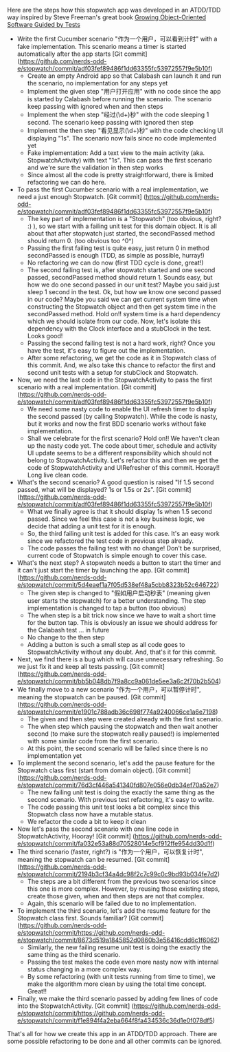Here are the steps how this stopwatch app was developed in an ATDD/TDD way inspired by Steve Freeman's great book [Growing Object-Oriented Software Guided by Tests](http://www.growing-object-oriented-software.com/)

* Write the first Cucumber scenario "作为一个用户，可以看到计时" with a fake implementation. This scenario means a timer is started automatically after the app starts [Git commit] (https://github.com/nerds-odd-e/stopwatch/commit/adf03fef89486f1dd63355fc53972557f9e5b10f)
    * Create an empty Android app so that Calabash can launch it and run the scenario, no implementation for any steps yet
    * Implement the given step "用户打开应用" with no code since the app is started by Calabash before running the scenario. The scenario keep passing with ignored when and then steps
    * Implement the when step "经过(\d+)秒" with the code sleeping 1 second. The scenario keep passing with ignored then step
    * Implement the then step "看见显示(\d+)秒" with the code checking UI displaying "1s". The scenario now fails since no code implemented yet
    * Fake implementation: Add a text view to the main activity (aka. StopwatchActivity) with text "1s". This can pass the first scenario and we're sure the validation in then step works
    * Since almost all the code is pretty straightforward, there is limited refactoring we can do here.
* To pass the first Cucumber scenario with a real implementation, we need a just enough Stopwatch. [Git commit] (https://github.com/nerds-odd-e/stopwatch/commit/adf03fef89486f1dd63355fc53972557f9e5b10f)
    * The key part of implementation is a "Stopwatch" (too obvious, right? :) ), so we start with a failing unit test for this domain object. It is all about that after stopwatch just started, the secondPassed method should return 0. (too obvious too ^0^)
    * Passing the first failing test is quite easy, just return 0 in method secondPassed is enough (TDD, as simple as possible, hurray!)
    * No refactoring we can do now (first TDD cycle is done, great!)
    * The second failing test is, after stopwatch started and one second passed, secondPassed method should return 1. Sounds easy, but how we do one second passed in our unit test? Maybe you said just sleep 1 second in the test. Ok, but how we know one second passed in our code? Maybe you said we can get current system time when constructing the Stopwatch object and then get system time in the secondPassed method. Hold on!! system time is a hard dependency which we should isolate from our code. Now, let's isolate this dependency with the Clock interface and a stubClock in the test. Looks good!
    * Passing the second failing test is not a hard work, right? Once you have the test, it's easy to figure out the implementation.
    * After some refactoring, we get the code as it in Stopwatch class of this commit. And, we also take this chance to refactor the first and second unit tests with a setup for stubClock and Stopwatch.
* Now, we need the last code in the StopwatchActivity to pass the first scenario with a real implementation. [Git commit] (https://github.com/nerds-odd-e/stopwatch/commit/adf03fef89486f1dd63355fc53972557f9e5b10f)
    * We need some nasty code to enable the UI refresh timer to display the second passed (by calling Stopwatch). While the code is nasty, but it works and now the first BDD scenario works without fake implementation.
    * Shall we celebrate for the first scenario? Hold on!! We haven't clean up the nasty code yet. The code about timer, schedule and activity UI update seems to be a different responsibility which should not belong to StopwatchActivity. Let's refactor this and then we get the code of StopwatchActivity and UIRefresher of this commit. Hooray!! Long live clean code.
* What's the second scenario? A good question is raised "If 1.5 second passed, what will be displayed? 1s or 1.5s or 2s". [Git commit] (https://github.com/nerds-odd-e/stopwatch/commit/adf03fef89486f1dd63355fc53972557f9e5b10f)
    * What we finally agree is that it should display 1s when 1.5 second passed. Since we feel this case is not a key business logic, we decide that adding a unit test for it is enough.
    * So, the third failing unit test is added for this case. It's an easy work since we refactored the test code in previous step already.
    * The code passes the failing test with no change! Don't be surprised, current code of Stopwatch is simple enough to cover this case.
* What's the next step? A stopwatch needs a button to start the timer and it can't just start the timer by launching the app. [Git commit] (https://github.com/nerds-odd-e/stopwatch/commit/5d4eaef1a7f05d538ef48a5cbb8323b52c646722)
    * The given step is changed to "假如用户启动秒表" (meaning given user starts the stopwatch) for a better understanding. The step implementation is changed to tap a button (too obvious)
    * The when step is a bit trick now since we have to wait a short time for the button tap. This is obviously an issue we should address for the Calabash test ... in future
    * No change to the then step
    * Adding a button is such a small step as all code goes to StopwatchActivity without any doubt. And, that's it for this commit.
* Next, we find there is a bug which will cause unnecessary refreshing. So we just fix it and keep all tests passing. [Git commit] (https://github.com/nerds-odd-e/stopwatch/commit/bb5b048db7f9a8cc9a061de5ee3a6c2f70b2b504)
* We finally move to a new scenario "作为一个用户，可以暂停计时", meaning the stopwatch can be paused. [Git commit] (https://github.com/nerds-odd-e/stopwatch/commit/e1901c788adb36c698f774a9240066ce1a6e7198)
    * The given and then step were created already with the first scenario.
    * The when step which pausing the stopwatch and then wait another second (to make sure the stopwatch really paused!) is implemented with some similar code from the first scenario.
    * At this point, the second scenario will be failed since there is no implementation yet
* To implement the second scenario, let's add the pause feature for the Stopwatch class first (start from domain object). [Git commit] (https://github.com/nerds-odd-e/stopwatch/commit/76d3cf446a541340fd807e056e0db34ef70a52e7)
    * The new failing unit test is doing the exactly the same thing as the second scenario. With previous test refactoring, it's easy to write.
    * The code passing this unit test looks a bit complex since this Stopwatch class now have a mutable status.
    * We refactor the code a bit to keep it clean
* Now let's pass the second scenario with one line code in StopwatchActivity, Hooray! [Git commit] (https://github.com/nerds-odd-e/stopwatch/commit/fa032e53a88d70528014e5cf912ffe954dd30d1f)
* The third scenario (faster, right?) is "作为一个用户，可以恢复计时", meaning the stopwatch can be resumed. [Git commit] (https://github.com/nerds-odd-e/stopwatch/commit/2194b3cf34a4dc98f2c7c99c0c9bd93b034fe7d2)
    * The steps are a bit different from the previous two scenarios since this one is more complex. However, by reusing those existing steps, create those given, when and then steps are not that complex.
    * Again, this scenario will be failed due to no implementation.
* To implement the third scenario, let's add the resume feature for the Stopwatch class first. Sounds familiar? [Git commit] (https://github.com/nerds-odd-e/stopwatch/commit/https://github.com/nerds-odd-e/stopwatch/commit/8673d519a1845852d0860b3e56416cdd6c1f6062)
    * Similarly, the new failing resume unit test is doing the exactly the same thing as the third scenario.
    * Passing the test makes the code even more nasty now with internal status changing in a more complex way.
    * By some refactoring (with unit tests running from time to time), we make the algorithm more clean by using the total time concept. Great!!
* Finally, we make the third scenario passed by adding few lines of code into the StopwatchActivity. [Git commit] (https://github.com/nerds-odd-e/stopwatch/commit/https://github.com/nerds-odd-e/stopwatch/commit/f1e894f4a2eba664f8fa434536c36d1e0f078df5)

That's all for how we create this app in an ATDD/TDD approach. There are some possible refactoring to be done and all other commits can be ignored. 
